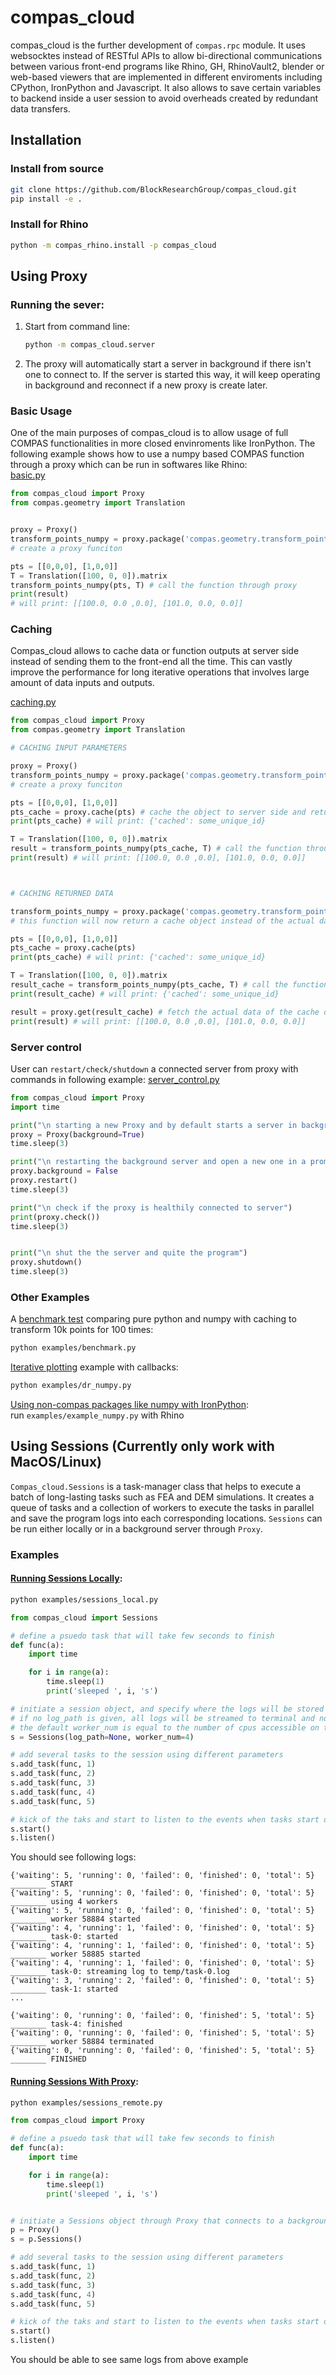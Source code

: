 # compas_cloud
compas_cloud is the further development of `compas.rpc` module. It uses websocktes instead of RESTful APIs to allow bi-directional communications between various front-end programs like Rhino, GH, RhinoVault2, blender or web-based viewers that are implemented in different enviroments including CPython, IronPython and Javascript. It also allows to save certain variables to backend inside a user session to avoid overheads created by redundant data transfers.

## Installation

### Install from source
```bash
git clone https://github.com/BlockResearchGroup/compas_cloud.git
pip install -e .
```


### Install for Rhino
```bash
python -m compas_rhino.install -p compas_cloud
```


## Using Proxy

### Running the sever:

1. Start from command line:
    ```bash
    python -m compas_cloud.server
    ```  
2. The proxy will automatically start a server in background if there isn't one to connect to. If the server is started this way, it will keep operating in background and reconnect if a new proxy is create later.

### Basic Usage
One of the main purposes of compas_cloud is to allow usage of full COMPAS functionalities in more closed envinroments like IronPython. The following example shows how to use a numpy based COMPAS function through a proxy which can be run in softwares like Rhino:  
[basic.py](examples/basic.py)
```python
from compas_cloud import Proxy
from compas.geometry import Translation


proxy = Proxy()
transform_points_numpy = proxy.package('compas.geometry.transform_points_numpy')
# create a proxy funciton

pts = [[0,0,0], [1,0,0]]
T = Translation([100, 0, 0]).matrix
transform_points_numpy(pts, T) # call the function through proxy
print(result)
# will print: [[100.0, 0.0 ,0.0], [101.0, 0.0, 0.0]]
```

### Caching
Compas_cloud allows to cache data or function outputs at server side instead of sending them to the front-end all the time. This can vastly improve the performance for long iterative operations that involves large amount of data inputs and outputs.

[caching.py](examples/caching.py)
```python
from compas_cloud import Proxy
from compas.geometry import Translation

# CACHING INPUT PARAMETERS

proxy = Proxy()
transform_points_numpy = proxy.package('compas.geometry.transform_points_numpy')
# create a proxy funciton

pts = [[0,0,0], [1,0,0]]
pts_cache = proxy.cache(pts) # cache the object to server side and return its reference
print(pts_cache) # will print: {'cached': some_unique_id}

T = Translation([100, 0, 0]).matrix
result = transform_points_numpy(pts_cache, T) # call the function through proxy
print(result) # will print: [[100.0, 0.0 ,0.0], [101.0, 0.0, 0.0]]



# CACHING RETURNED DATA

transform_points_numpy = proxy.package('compas.geometry.transform_points_numpy', cache=True)
# this function will now return a cache object instead of the actual data

pts = [[0,0,0], [1,0,0]]
pts_cache = proxy.cache(pts)
print(pts_cache) # will print: {'cached': some_unique_id}

T = Translation([100, 0, 0]).matrix
result_cache = transform_points_numpy(pts_cache, T) # call the function through proxy
print(result_cache) # will print: {'cached': some_unique_id}

result = proxy.get(result_cache) # fetch the actual data of the cache object
print(result) # will print: [[100.0, 0.0 ,0.0], [101.0, 0.0, 0.0]]
```

### Server control
User can `restart/check/shutdown` a connected server from proxy with commands in following example: [server_control.py](examples/server_control.py)
```python
from compas_cloud import Proxy
import time

print("\n starting a new Proxy and by default starts a server in background")
proxy = Proxy(background=True)
time.sleep(3)

print("\n restarting the background server and open a new one in a prompt console")
proxy.background = False
proxy.restart()
time.sleep(3)

print("\n check if the proxy is healthily connected to server")
print(proxy.check())
time.sleep(3)


print("\n shut the the server and quite the program")
proxy.shutdown()
time.sleep(3)
```


### Other Examples
A [benchmark test](examples/benchmark.py) comparing pure python and numpy with caching to transform 10k points for 100 times: 
```bash
python examples/benchmark.py
```

[Iterative plotting](examples/dr_numpy.py) example with callbacks:    
```bash
python examples/dr_numpy.py
```

[Using non-compas packages like numpy with IronPython](examples/example_numpy.py):  
run `examples/example_numpy.py` with Rhino


## Using Sessions (Currently only work with MacOS/Linux)
`Compas_cloud.Sessions` is a task-manager class that helps to execute a batch of long-lasting tasks such as FEA and DEM simulations. It creates a queue of tasks and a collection of workers to execute the tasks in parallel and save the program logs into each corresponding locations. `Sessions` can be run either locally or in a background server through `Proxy`.

### Examples

#### [Running Sessions Locally](examples/sessions_local.py):
```bash
python examples/sessions_local.py
```

```python
from compas_cloud import Sessions

# define a psuedo task that will take few seconds to finish
def func(a):
    import time

    for i in range(a):
        time.sleep(1)
        print('sleeped ', i, 's')

# initiate a session object, and specify where the logs will be stored and number of workers
# if no log_path is given, all logs will be streamed to terminal and not saved
# the default worker_num is equal to the number of cpus accessible on the computer
s = Sessions(log_path=None, worker_num=4)

# add several tasks to the session using different parameters
s.add_task(func, 1)
s.add_task(func, 2)
s.add_task(func, 3)
s.add_task(func, 4)
s.add_task(func, 5)

# kick of the taks and start to listen to the events when tasks start or finish
s.start()
s.listen()
```

You should see following logs:

```
{'waiting': 5, 'running': 0, 'failed': 0, 'finished': 0, 'total': 5} ________ START
{'waiting': 5, 'running': 0, 'failed': 0, 'finished': 0, 'total': 5} ________ using 4 workers
{'waiting': 5, 'running': 0, 'failed': 0, 'finished': 0, 'total': 5} ________ worker 58884 started
{'waiting': 4, 'running': 1, 'failed': 0, 'finished': 0, 'total': 5} ________ task-0: started
{'waiting': 4, 'running': 1, 'failed': 0, 'finished': 0, 'total': 5} ________ worker 58885 started
{'waiting': 4, 'running': 1, 'failed': 0, 'finished': 0, 'total': 5} ________ task-0: streaming log to temp/task-0.log
{'waiting': 3, 'running': 2, 'failed': 0, 'finished': 0, 'total': 5} ________ task-1: started
...

{'waiting': 0, 'running': 0, 'failed': 0, 'finished': 5, 'total': 5} ________ task-4: finished
{'waiting': 0, 'running': 0, 'failed': 0, 'finished': 5, 'total': 5} ________ worker 58884 terminated
{'waiting': 0, 'running': 0, 'failed': 0, 'finished': 5, 'total': 5} ________ FINISHED
```


####  [Running Sessions With Proxy](examples/sessions_local.py):
```bash
python examples/sessions_remote.py
```

```python
from compas_cloud import Proxy

# define a psuedo task that will take few seconds to finish
def func(a):
    import time

    for i in range(a):
        time.sleep(1)
        print('sleeped ', i, 's')


# initiate a Sessions object through Proxy that connects to a background server
p = Proxy()
s = p.Sessions()

# add several tasks to the session using different parameters
s.add_task(func, 1)
s.add_task(func, 2)
s.add_task(func, 3)
s.add_task(func, 4)
s.add_task(func, 5)

# kick of the taks and start to listen to the events when tasks start or finish
s.start()
s.listen()
```

You should be able to see same logs from above example